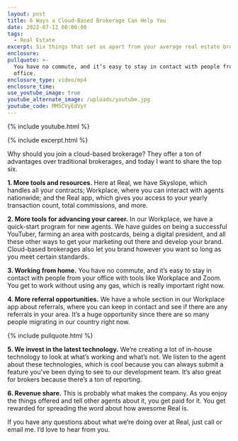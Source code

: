 ```yaml
---
layout: post
title: 6 Ways a Cloud-Based Brokerage Can Help You
date: 2022-07-12 00:00:00
tags:
  - Real Estate
excerpt: Six things that set us apart from your average real estate brokerage.
enclosure:
pullquote: >-
  You have no commute, and it’s easy to stay in contact with people from your
  office.
enclosure_type: video/mp4
enclosure_time:
use_youtube_image: true
youtube_alternate_image: /uploads/youtube.jpg
youtube_code: MM5CVyEdVyY
---
```

{% include youtube.html %}

{% include excerpt.html %}

Why should you join a cloud-based brokerage? They offer a ton of advantages over traditional brokerages, and today I want to share the top six.

**1\. More tools and resources.** Here at Real, we have Skyslope, which handles all your contracts; Workplace, where you can interact with agents nationwide; and the Real app, which gives you access to your yearly transaction count, total commissions, and more.

**2\. More tools for advancing your career.** In our Workplace, we have a quick-start program for new agents. We have guides on being a successful YouTuber, farming an area with postcards, being a digital president, and all these other ways to get your marketing out there and develop your brand. Cloud-based brokerages also let you brand however you want so long as you meet certain standards.

**3\. Working from home.** You have no commute, and it’s easy to stay in contact with people from your office with tools like Workplace and Zoom. You get to work without using any gas, which is really important right now.

**4\. More referral opportunities.** We have a whole section in our Workplace app about referrals, where you can keep in contact and see if there are any referrals in your area. It’s a huge opportunity since there are so many people migrating in our country right now.

{% include pullquote.html %}

**5\. We invest in the latest technology.** We’re creating a lot of in-house technology to look at what’s working and what’s not. We listen to the agent about these technologies, which is cool because you can always submit a feature you’ve been dying to see to our development team. It’s also great for brokers because there’s a ton of reporting.

**6\. Revenue share.** This is probably what makes the company. As you enjoy the things offered and tell other agents about it, you get paid for it. You get rewarded for spreading the word about how awesome Real is.

If you have any questions about what we’re doing over at Real, just call or email me. I’d love to hear from you.

